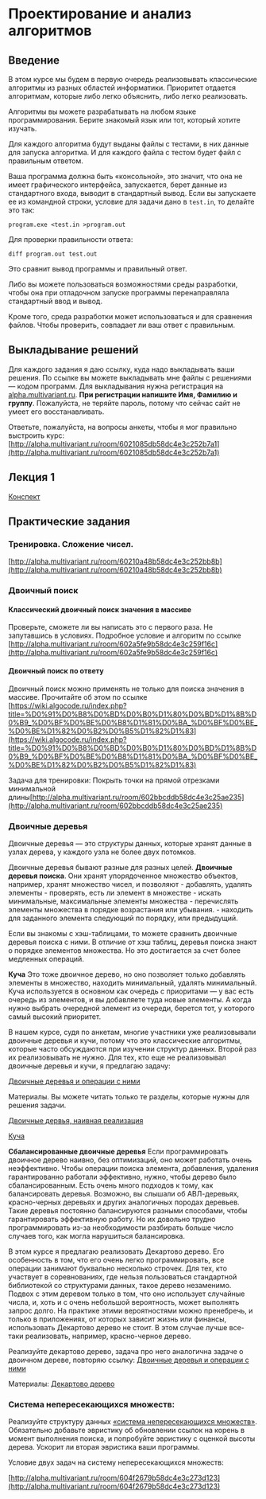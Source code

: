 # Проектирование и анализ алгоритмов

## Введение

В этом курсе мы будем в первую очередь реализовывать классические алгоритмы из разных областей информатики. Приоритет отдается алгоритмам, которые либо легко объяснить, либо легко реализовать.

Алгоритмы вы можете разрабатывать на любом языке программирования. Берите знакомый язык или тот, который хотите изучать.

Для каждого алгоритма будут выданы файлы с тестами, в них данные для запуска алгоритма. И для каждого файла с тестом будет файл с правильным ответом. 

Ваша программа должна быть «консольной», это значит, что она не имеет графического интерфейса, запускается, берет данные из стандартного входа, выводит в стандартный вывод. Если вы запускаете ее из командной строки, условие для задачи дано в `test.in`, то делайте это так:

`program.exe <test.in >program.out`

Для проверки правильности ответа:

`diff program.out test.out`

Это сравнит вывод программы и правильный ответ.

Либо вы можете пользоваться возможностями среды
разработки, чтобы она при отладочном запуске программы
перенаправляла стандартный ввод и вывод.

Кроме того, среда разработки может использоваться и для сравнения файлов. Чтобы проверить, совпадает ли ваш ответ с правильным.

## Выкладывание решений
Для каждого задания я даю ссылку, куда надо выкладывать
ваши решения. По ссылке вы можете выкладывать мне файлы с решениями — кодом программ.
Для выкладывания нужна регистрация на
[alpha.multivariant.ru](http://alpha.multivariant.ru).
**При регистрации напишите Имя, Фамилию и группу**.
Пожалуйста, не теряйте пароль, потому что сейчас
сайт не умеет его восстанавливать.

Ответьте, пожалуйста, на вопросы анкеты, чтобы я мог правильно выстроить курс: [http://alpha.multivariant.ru/room/6021085db58dc4e3c252b7a1](http://alpha.multivariant.ru/room/6021085db58dc4e3c252b7a1)

## Лекция 1
[Конспект](lecture1.md)

## Практические задания

### Тренировка. Сложение чисел.

[http://alpha.multivariant.ru/room/60210a48b58dc4e3c252bb8b](http://alpha.multivariant.ru/room/60210a48b58dc4e3c252bb8b)

### Двоичный поиск

#### Классический двоичный поиск значения в массиве

Проверьте, сможете ли вы написать это с первого раза. Не запутавшись в условиях. Подробное условие и алгоритм по ссылке [http://alpha.multivariant.ru/room/602a5fe9b58dc4e3c259f16c](http://alpha.multivariant.ru/room/602a5fe9b58dc4e3c259f16c)

#### Двоичный поиск по ответу
Двоичный поиск можно применять не только для поиска значения в массиве. Прочитайте об этом по ссылке [https://wiki.algocode.ru/index.php?title=%D0%91%D0%B8%D0%BD%D0%B0%D1%80%D0%BD%D1%8B%D0%B9_%D0%BF%D0%BE%D0%B8%D1%81%D0%BA_%D0%BF%D0%BE_%D0%BE%D1%82%D0%B2%D0%B5%D1%82%D1%83](https://wiki.algocode.ru/index.php?title=%D0%91%D0%B8%D0%BD%D0%B0%D1%80%D0%BD%D1%8B%D0%B9_%D0%BF%D0%BE%D0%B8%D1%81%D0%BA_%D0%BF%D0%BE_%D0%BE%D1%82%D0%B2%D0%B5%D1%82%D1%83)

Задача для тренировки: Покрыть точки на прямой отрезками минимальной длины[http://alpha.multivariant.ru/room/602bbcddb58dc4e3c25ae235](http://alpha.multivariant.ru/room/602bbcddb58dc4e3c25ae235)

### Двоичные деревья

Двоичные деревья — это структуры данных, которые хранят данные в узлах дерева, у каждого узла не более двух потомков.

Двоичные деревья бывают разные для разных целей.
**Двоичные деревья поиска**. Они хранят упорядоченное множество объектов, например, хранят множество чисел, и позволяют
    - добавлять, удалять элементы
    - проверять, есть ли элемент в множестве
    - искать минимальные, максимальные элементы множества
    - перечислять элементы множества в порядке возрастания или убывания.
    - находить для заданного элемента следующий по порядку, или предыдущий.
    
Если вы знакомы с хэш-таблицами, то можете сравнить двоичные деревья поиска с ними. В отличие от хэш таблиц, деревья поиска знают о порядке элементов множества. Но это достигается за счет более медленных операций.

**Куча** Это тоже двоичное дерево, но оно позволяет только добавлять элементы в множество, находить минимальный, удалять минимальный. Куча используется в основном как очередь с приоритами — у вас есть очередь из элементов, и вы добавляете туда новые элементы. А когда нужно выбрать очередной элемент из очереди, берется тот, у которого самый высокий приоритет. 

В нашем курсе, судя по анкетам, многие участники уже реализовывали двоичные деревья и кучи, потому что это классические алгоритмы, которые часто обсуждаются при изучении структур данных. Второй раз их реализовывать не нужно. Для тех, кто еще не реализовывал двоичные деревья и кучи, я предлагаю задачу:

[Двоичные деревья и операции с ними](http://alpha.multivariant.ru/room/603e06c2b58dc4e3c26818f6)

Материалы. Вы можете читать только те разделы, которые нужны для решения задачи.

[Двоичные дервья, наивная реализация](https://neerc.ifmo.ru/wiki/index.php?title=%D0%94%D0%B5%D1%80%D0%B5%D0%B2%D0%BE_%D0%BF%D0%BE%D0%B8%D1%81%D0%BA%D0%B0,_%D0%BD%D0%B0%D0%B8%D0%B2%D0%BD%D0%B0%D1%8F_%D1%80%D0%B5%D0%B0%D0%BB%D0%B8%D0%B7%D0%B0%D1%86%D0%B8%D1%8F)

[Куча](https://neerc.ifmo.ru/wiki/index.php?title=%D0%94%D0%B2%D0%BE%D0%B8%D1%87%D0%BD%D0%B0%D1%8F_%D0%BA%D1%83%D1%87%D0%B0)

**Сбалансированные двоичные деревья**
Если программировать двоичное дерево наивно, без оптимизаций, оно может работать очень неэффективно. Чтобы операции поиска элемента, добавления, удаления гарантированно работали эффективно, нужно, чтобы дерево было сбалансированным. Есть очень много подходов к тому, как балансировать деревья. Возможно, вы слышали об АВЛ-деревьях, красно-черных деревьях и других аналогичных породах деревьев. Такие деревья постоянно балансируются разными способами, чтобы гарантировать эффективную работу. Но их довольно трудно программировать из-за необходимости разбирать больше число случаев того, как могла нарушиться балансировка.

В этом курсе я предлагаю реализовать Декартово дерево. Его особенность в том, что его очень легко программировать, все операции занимают буквально несколько строчек. Для тех, кто участвует в соревнованиях, где нельзя пользоваться стандартной библиотекой со структурами данных, такое дерево незаменимо. Подвох с этим деревом только в том, что оно использует случайные числа, и, хоть и с очень небольшой вероятность, может выполнять запрос долго. На практике этими вероятностями можно пренебречь, и только в приложениях, от которых зависит жизнь или финансы, использовать Декартово дерево не стоит. В этом случае лучше все-таки реализовать, например, красно-черное дерево.

Реализуйте декартово дерево, задача про него аналогична задаче о двоичном дереве, повторяю ссылку:
[Двоичные деревья и операции с ними](http://alpha.multivariant.ru/room/603e06c2b58dc4e3c26818f6)

Материалы: [Декартово дерево](https://neerc.ifmo.ru/wiki/index.php?title=%D0%94%D0%B5%D0%BA%D0%B0%D1%80%D1%82%D0%BE%D0%B2%D0%BE_%D0%B4%D0%B5%D1%80%D0%B5%D0%B2%D0%BE)


### Система непересекающихся множеств:

Реализуйте структуру данных [«система непересекающихся множеств»](https://neerc.ifmo.ru/wiki/index.php?title=%D0%A1%D0%9D%D0%9C_(%D1%80%D0%B5%D0%B0%D0%BB%D0%B8%D0%B7%D0%B0%D1%86%D0%B8%D1%8F_%D1%81_%D0%BF%D0%BE%D0%BC%D0%BE%D1%89%D1%8C%D1%8E_%D0%BB%D0%B5%D1%81%D0%B0_%D0%BA%D0%BE%D1%80%D0%BD%D0%B5%D0%B2%D1%8B%D1%85_%D0%B4%D0%B5%D1%80%D0%B5%D0%B2%D1%8C%D0%B5%D0%B2)). Обязательно добавьте эвристику об обновлении ссылок на корень в момент выполнения поиска, и попробуйте эвристику с оценкой высоты дерева. Ускорит ли вторая эвристика ваши программы.

Условие двух задач на систему непересекающихся множеств:

[http://alpha.multivariant.ru/room/604f2679b58dc4e3c273d123](http://alpha.multivariant.ru/room/604f2679b58dc4e3c273d123)
